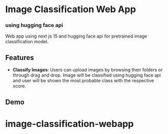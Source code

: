 # Image Classification Web App

### using hugging face api

Web app using next js 15 and hugging face api for pretrained image classification model.

## Features

-   **Classify Images**: Users can upload images by browsing their folders or through drag and drop. Image will be classified using hugging face api and user will be shown the most probable class with the respective score.

## Demo

<!-- -- to be added -->
# image-classification-webapp
